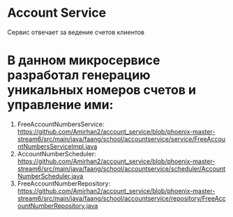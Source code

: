 # Account Service
Сервис отвечает за ведение счетов клиентов

# В данном микросервисе разработал генерацию уникальных номеров счетов и управление ими:
  1. FreeAccountNumbersService: https://github.com/Amirhan2/account_service/blob/phoenix-master-stream6/src/main/java/faang/school/accountservice/service/FreeAccountNumbersServiceImpl.java
  2. AccountNumberScheduler: https://github.com/Amirhan2/account_service/blob/phoenix-master-stream6/src/main/java/faang/school/accountservice/scheduler/AccountNumberScheduler.java
  3. FreeAccountNumberRepository: https://github.com/Amirhan2/account_service/blob/phoenix-master-stream6/src/main/java/faang/school/accountservice/repository/FreeAccountNumberRepository.java
